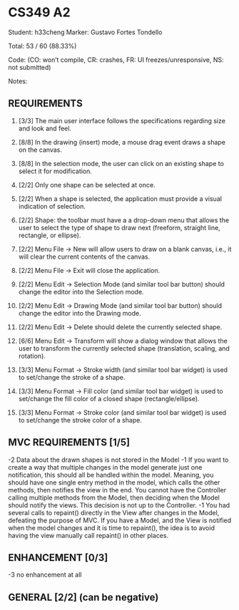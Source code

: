 # CS349 A2
Student: h33cheng
Marker: Gustavo Fortes Tondello


Total: 53 / 60 (88.33%)

Code: 
(CO: won’t compile, CR: crashes, FR: UI freezes/unresponsive, NS: not submitted)


Notes:   

## REQUIREMENTS

1. [3/3] The main user interface follows the specifications regarding size and look and feel.

2. [8/8] In the drawing (insert) mode, a mouse drag event draws a shape on the canvas.

3. [8/8] In the selection mode, the user can click on an existing shape to select it for modification.

4. [2/2] Only one shape can be selected at once.

5. [2/2] When a shape is selected, the application must provide a visual indication of selection.

6. [2/2] Shape: the toolbar must have a a drop-down menu that allows the user to select the type of shape to draw next (freeform, straight line, rectangle, or ellipse).

7. [2/2] Menu File -> New will allow users to draw on a blank canvas, i.e., it will clear the current contents of the canvas.

8. [2/2] Menu File -> Exit will close the application.

9. [2/2] Menu Edit -> Selection Mode (and similar tool bar button) should change the editor into the Selection mode.

10. [2/2] Menu Edit -> Drawing Mode (and similar tool bar button) should change the editor into the Drawing mode.

11. [2/2] Menu Edit -> Delete should delete the currently selected shape.

12. [6/6] Menu Edit -> Transform will show a dialog window that allows the user to transform the currently selected shape (translation, scaling, and rotation).

13. [3/3] Menu Format -> Stroke width (and similar tool bar widget) is used to set/change the stroke of a shape.

14. [3/3] Menu Format -> Fill color (and similar tool bar widget) is used to set/change the fill color of a closed shape (rectangle/ellipse).

15. [3/3] Menu Format -> Stroke color (and similar tool bar widget) is used to set/change the stroke color of a shape.


## MVC REQUIREMENTS [1/5]

-2 Data about the drawn shapes is not stored in the Model
-1 If you want to create a way that multiple changes in the model generate just one notification, this should all be handled within the model.
   Meaning, you should have one single entry method in the model, which calls the other methods, then notifies the view in the end.
   You cannot have the Controller calling multiple methods from the Model, then deciding when the Model should notify the views. This decision is not up to the Controller.
-1 You had several calls to repaint() directly in the View after changes in the Model, defeating the purpose of MVC.
   If you have a Model, and the View is notified when the model changes and it is time to repaint(), the idea is to avoid having the view manually call repaint() in other places.

## ENHANCEMENT [0/3]

-3 no enhancement at all

## GENERAL [2/2] (can be negative)
